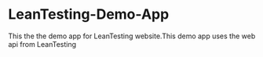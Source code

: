 # LeanTesting-Demo-App
This the the demo app for LeanTesting website.This demo app uses the web api from LeanTesting
